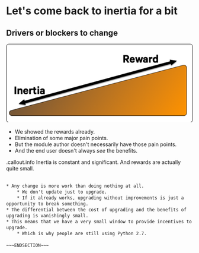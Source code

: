 <!SLIDE >
# Let's come back to inertia for a bit
## Drivers or blockers to change

![.omnigraffle Upgrade ramp](/_images/upgrade_ramp1.png)

* We showed the rewards already.
* Elimination of some major pain points.
* But the module author doesn't necessarily have those pain points.
* And the end user doesn't always *see* the benefits.

.callout.info Inertia is constant and significant. And rewards are actually
quite small.

~~~SECTION:notes~~~

* Any change is more work than doing nothing at all.
    * We don't update just to upgrade.
    * If it already works, upgrading without improvements is just a opportunity to break something.
* The differential between the cost of upgrading and the benefits of upgrading is vanishingly small.
* This means that we have a very small window to provide incentives to upgrade.
    * Which is why people are still using Python 2.7.

~~~ENDSECTION~~~
